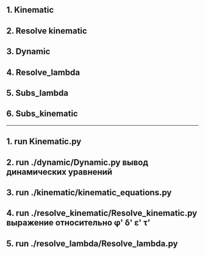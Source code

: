 ## 1. Kinematic

## 2. Resolve kinematic

## 3. Dynamic

## 4. Resolve_lambda

## 5. Subs_lambda

## 6. Subs_kinematic

---
## 1. run Kinematic.py

## 2. run ./dynamic/Dynamic.py  вывод динамических уравнений

## 3. run ./kinematic/kinematic_equations.py 

## 4. run ./resolve_kinematic/Resolve_kinematic.py выражение относительно φ' δ' ε' τ'
## 5. run ./resolve_lambda/Resolve_lambda.py
